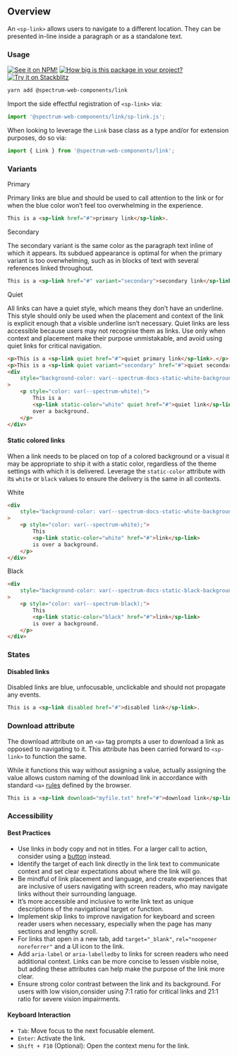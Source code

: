 ## Overview

An `<sp-link>` allows users to navigate to a different location. They can be presented in-line inside a paragraph or as a standalone text.

### Usage

[![See it on NPM!](https://img.shields.io/npm/v/@spectrum-web-components/link?style=for-the-badge)](https://www.npmjs.com/package/@spectrum-web-components/link)
[![How big is this package in your project?](https://img.shields.io/bundlephobia/minzip/@spectrum-web-components/link?style=for-the-badge)](https://bundlephobia.com/result?p=@spectrum-web-components/link)
[![Try it on Stackblitz](https://img.shields.io/badge/Try%20it%20on-Stackblitz-blue?style=for-the-badge)](https://stackblitz.com/edit/vitejs-vite-jp2cck3i)

```bash
yarn add @spectrum-web-components/link
```

Import the side effectful registration of `<sp-link>` via:

```js
import '@spectrum-web-components/link/sp-link.js';
```

When looking to leverage the `Link` base class as a type and/or for extension purposes, do so via:

```js
import { Link } from '@spectrum-web-components/link';
```

### Variants

<sp-tabs selected="primary" auto label="Variant Options">
<sp-tab value="primary">Primary</sp-tab>
<sp-tab-panel value="primary">

Primary links are blue and should be used to call attention to the link or for when the blue color won’t feel too overwhelming in the experience.

<!-- prettier-ignore -->
```html
This is a <sp-link href="#">primary link</sp-link>.
```

</sp-tab-panel>
<sp-tab value="secondary">Secondary</sp-tab>
<sp-tab-panel value="secondary">

The secondary variant is the same color as the paragraph text inline of which it appears. Its subdued appearance is optimal for when the primary variant is too overwhelming, such as in blocks of text with several references linked throughout.

<!-- prettier-ignore -->
```html
This is a <sp-link href="#" variant="secondary">secondary link</sp-link>.
```

</sp-tab-panel>
<sp-tab value="quiet">Quiet</sp-tab>
<sp-tab-panel value="quiet">

All links can have a quiet style, which means they don’t have an underline. This style should only be used when the placement and context of the link is explicit enough that a visible underline isn’t necessary.
Quiet links are less accessible because users may not recognise them as links. Use only when context and placement make their purpose unmistakable, and avoid using quiet links for critical navigation.

<!-- prettier-ignore -->
```html
<p>This is a <sp-link quiet href="#">quiet primary link</sp-link>.</p>
<p>This is a <sp-link quiet variant="secondary" href="#">quiet secondary link</sp-link>.</p>
<div
    style="background-color: var(--spectrum-docs-static-white-background-color); padding: 15px 20px; display: inline-block;"
>
    <p style="color: var(--spectrum-white);">
        This is a
        <sp-link static-color="white" quiet href="#">quiet link</sp-link>
        over a background.
    </p>
</div>
```

</sp-tab-panel>
</sp-tabs>

#### Static colored links

When a link needs to be placed on top of a colored background or a visual it may be appropriate to ship it with a static color, regardless of the theme settings with which it is delivered. Leverage the `static-color` attribute with its `white` or `black` values to ensure the delivery is the same in all contexts.

<sp-tabs selected="white" auto label="Static Attribute Options">
<sp-tab value="white">White</sp-tab>
<sp-tab-panel value="white">

```html
<div
    style="background-color: var(--spectrum-docs-static-white-background-color); padding: 15px 20px; display: inline-block;"
>
    <p style="color: var(--spectrum-white);">
        This
        <sp-link static-color="white" href="#">link</sp-link>
        is over a background.
    </p>
</div>
```

</sp-tab-panel>
<sp-tab value="black">Black</sp-tab>
<sp-tab-panel value="black">

```html
<div
    style="background-color: var(--spectrum-docs-static-black-background-color); padding: 15px 20px; display: inline-block;"
>
    <p style="color: var(--spectrum-black);">
        This
        <sp-link static-color="black" href="#">link</sp-link>
        is over a background.
    </p>
</div>
```

</sp-tab-panel>
</sp-tabs>

### States

#### Disabled links

Disabled links are blue, unfocusable, unclickable and should not propagate any events.

<!-- prettier-ignore -->
```html
This is a <sp-link disabled href="#">disabled link</sp-link>.
```

### Download attribute

The download attribute on an `<a>` tag prompts a user to download a link as opposed to navigating to it. This attribute has been carried forward to `<sp-link>` to function the same.

While it functions this way without assigning a value, actually assigning the value allows custom naming of the download link in accordance
with standard `<a>` [rules](https://developer.mozilla.org/en-US/docs/Web/HTML/Element/a) defined by the browser.

<!-- prettier-ignore -->
```html
This is a <sp-link download="myfile.txt" href="#">download link</sp-link>.
```

### Accessibility

#### Best Practices

- Use links in body copy and not in titles. For a larger call to action, consider using a [button](/components/button/) instead.
- Identify the target of each link directly in the link text to communicate context and set clear expectations about where the link will go.
- Be mindful of link placement and language, and create experiences that are inclusive of users navigating with screen readers, who may navigate links without their surrounding language.
- It’s more accessible and inclusive to write link text as unique descriptions of the navigational target or function.
- Implement skip links to improve navigation for keyboard and screen reader users when necessary, especially when the page has many sections and lengthy scroll.
- For links that open in a new tab, add `target="_blank"`, `rel="noopener noreferrer"` and a UI icon to the link.
- Add `aria-label` or `aria-labelledby` to links for screen readers who need additional context. Links can be more concise to lessen visible noise, but adding these attributes can help make the purpose of the link more clear.
- Ensure strong color contrast between the link and its background. For users with low vision,consider using 7:1 ratio for critical links and 21:1 ratio for severe vision impairments.

#### Keyboard Interaction

- `Tab`: Move focus to the next focusable element.
- `Enter`: Activate the link.
- `Shift + F10` (Optional): Open the context menu for the link.
